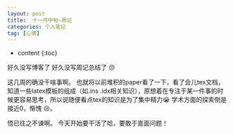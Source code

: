```yaml
---
layout: post
title:  十一月中旬-周记
categories: 个人笔记
tag: [心情]
---
```


* content
{:toc}

好久没写博客了
好久没写周记总结了 :unamused:

这几周的确没干啥事啊。 也就将以前堆积的paper看了一下，看了会儿tex文档，知道一些latex模板的组成（如.ins .idx相关知识），原想着在专注于某一件事的时候更容易思考，所以说随便看点tex的知识是为了集中精力:sob:
学术方面的探索倒是接近0，惭愧 :cry:。

悟已往之不谏啊。
今天开始要干活了哈，要敢于直面问题！



